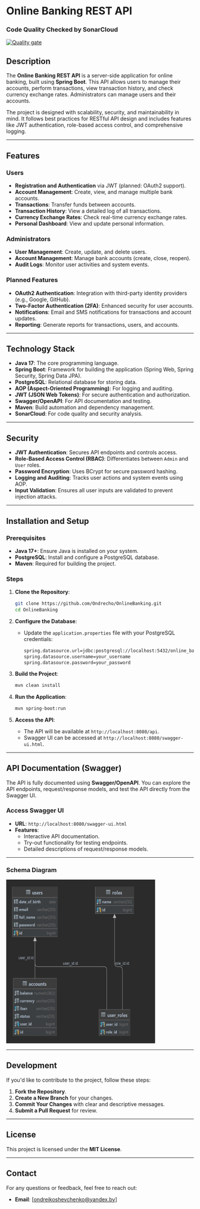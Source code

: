 # Online Banking REST API

### Code Quality Checked by SonarCloud
[![Quality gate](https://sonarcloud.io/api/project_badges/quality_gate?project=Ondrecho_OnlineBanking)](https://sonarcloud.io/summary/new_code?id=Ondrecho_OnlineBanking)

## Description
The **Online Banking REST API** is a server-side application for online banking, built using **Spring Boot**. This API allows users to manage their accounts, perform transactions, view transaction history, and check currency exchange rates. Administrators can manage users and their accounts.

The project is designed with scalability, security, and maintainability in mind. It follows best practices for RESTful API design and includes features like JWT authentication, role-based access control, and comprehensive logging.

---

## Features

### Users
- **Registration and Authentication** via JWT (planned: OAuth2 support).
- **Account Management**: Create, view, and manage multiple bank accounts.
- **Transactions**: Transfer funds between accounts.
- **Transaction History**: View a detailed log of all transactions.
- **Currency Exchange Rates**: Check real-time currency exchange rates.
- **Personal Dashboard**: View and update personal information.

### Administrators
- **User Management**: Create, update, and delete users.
- **Account Management**: Manage bank accounts (create, close, reopen).
- **Audit Logs**: Monitor user activities and system events.

### Planned Features
- **OAuth2 Authentication**: Integration with third-party identity providers (e.g., Google, GitHub).
- **Two-Factor Authentication (2FA)**: Enhanced security for user accounts.
- **Notifications**: Email and SMS notifications for transactions and account updates.
- **Reporting**: Generate reports for transactions, users, and accounts.

---

## Technology Stack
- **Java 17**: The core programming language.
- **Spring Boot**: Framework for building the application (Spring Web, Spring Security, Spring Data JPA).
- **PostgreSQL**: Relational database for storing data.
- **AOP (Aspect-Oriented Programming)**: For logging and auditing.
- **JWT (JSON Web Tokens)**: For secure authentication and authorization.
- **Swagger/OpenAPI**: For API documentation and testing.
- **Maven**: Build automation and dependency management.
- **SonarCloud**: For code quality and security analysis.

---

## Security
- **JWT Authentication**: Secures API endpoints and controls access.
- **Role-Based Access Control (RBAC)**: Differentiates between `Admin` and `User` roles.
- **Password Encryption**: Uses BCrypt for secure password hashing.
- **Logging and Auditing**: Tracks user actions and system events using AOP.
- **Input Validation**: Ensures all user inputs are validated to prevent injection attacks.

---

## Installation and Setup

### Prerequisites
- **Java 17+**: Ensure Java is installed on your system.
- **PostgreSQL**: Install and configure a PostgreSQL database.
- **Maven**: Required for building the project.

### Steps
1. **Clone the Repository**:
   ```bash
   git clone https://github.com/Ondrecho/OnlineBanking.git
   cd OnlineBanking
   ```

2. **Configure the Database**:
    - Update the `application.properties` file with your PostgreSQL credentials:
      ```properties
      spring.datasource.url=jdbc:postgresql://localhost:5432/online_banking
      spring.datasource.username=your_username
      spring.datasource.password=your_password
      ```

3. **Build the Project**:
   ```bash
   mvn clean install
   ```

4. **Run the Application**:
   ```bash
   mvn spring-boot:run
   ```

5. **Access the API**:
    - The API will be available at `http://localhost:8080/api`.
    - Swagger UI can be accessed at `http://localhost:8080/swagger-ui.html`.

---

## API Documentation (Swagger)
The API is fully documented using **Swagger/OpenAPI**. You can explore the API endpoints, request/response models, and test the API directly from the Swagger UI.

### Access Swagger UI
- **URL**: `http://localhost:8080/swagger-ui.html`
- **Features**:
    - Interactive API documentation.
    - Try-out functionality for testing endpoints.
    - Detailed descriptions of request/response models.

---

### Schema Diagram
<img src="https://github.com/Ondrecho/OnlineBanking/blob/main/pics/diagram.png" alt="Database Schema Diagram" width="400" height="440" />

---
## Development
If you'd like to contribute to the project, follow these steps:
1. **Fork the Repository**.
2. **Create a New Branch** for your changes.
3. **Commit Your Changes** with clear and descriptive messages.
4. **Submit a Pull Request** for review.

---

## License
This project is licensed under the **MIT License**.

---

## Contact
For any questions or feedback, feel free to reach out:
- **Email**: [ondreikoshevchenko@yandex.by]
